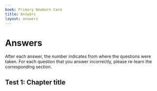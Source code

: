 ```yaml
---
book: Primary Newborn Care
title: Answers
layout: answers
---
```


# Answers

After each answer, the number indicates from where the questions were taken. For each question that you answer incorrectly, please re-learn the corresponding section.

## Test 1: Chapter title

